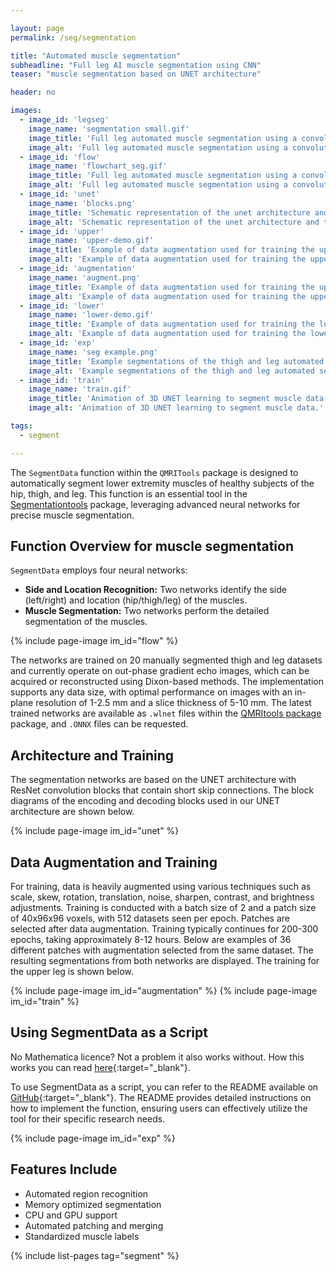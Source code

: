 ```yaml
---

layout: page
permalink: /seg/segmentation

title: "Automated muscle segmentation"
subheadline: "Full leg AI muscle segmentation using CNN"
teaser: "muscle segmentation based on UNET architecture"

header: no

images:
  - image_id: 'legseg'
    image_name: 'segmentation small.gif'
    image_title: 'Full leg automated muscle segmentation using a convolutional neural network with UNET architecture.'
    image_alt: 'Full leg automated muscle segmentation using a convolutional neural network with UNET architecture.'  
  - image_id: 'flow'
    image_name: 'flowchart_seg.gif'
    image_title: 'Full leg automated muscle segmentation using a convolutional neural network with UNET architecture.'
    image_alt: 'Full leg automated muscle segmentation using a convolutional neural network with UNET architecture.' 
  - image_id: 'unet'
    image_name: 'blocks.png'
    image_title: 'Schematic representation of the unet architecture and the unet encoding and decoding blocks.'
    image_alt: 'Schematic representation of the unet architecture and the unet encoding and decoding blocks.'
  - image_id: 'upper'
    image_name: 'upper-demo.gif'
    image_title: 'Example of data augmentation used for training the upper leg segmentation UNET.'
    image_alt: 'Example of data augmentation used for training the upper leg segmentation UNET.'  
  - image_id: 'augmentation'
    image_name: 'augment.png'
    image_title: 'Example of data augmentation used for training the upper and lower leg segmentation UNET.'
    image_alt: 'Example of data augmentation used for training the upper and lower leg segmentation UNET.'         
  - image_id: 'lower'
    image_name: 'lower-demo.gif'
    image_title: 'Example of data augmentation used for training the lower leg segmentation UNET.'
    image_alt: 'Example of data augmentation used for training the lower leg segmentation UNET.'        
  - image_id: 'exp'
    image_name: 'seg example.png'
    image_title: 'Example segmentations of the thigh and leg automated segmention UNET neural networks.'
    image_alt: 'Example segmentations of the thigh and leg automated segmention UNET neural networks.' 
  - image_id: 'train'
    image_name: 'train.gif'
    image_title: 'Animation of 3D UNET learning to segment muscle data.'
    image_alt: 'Animation of 3D UNET learning to segment muscle data.' 

tags: 
  - segment

---
```


The `SegmentData` function within the `QMRITools` package is designed to automatically segment lower extremity muscles of healthy subjects of the hip, thigh, and leg. This function is an essential tool in the [Segmentationtools](https://www.qmritools.com/tool/segmentationtools) package, leveraging advanced neural networks for precise muscle segmentation.

## Function Overview for muscle segmentation

`SegmentData` employs four neural networks:

- **Side and Location Recognition:** Two networks identify the side (left/right) and location (hip/thigh/leg) of the muscles.
- **Muscle Segmentation:** Two networks perform the detailed segmentation of the muscles.

{% include page-image im_id="flow" %}

The networks are trained on 20 manually segmented thigh and leg datasets and currently operate on out-phase gradient echo images, which can be acquired or reconstructed using Dixon-based methods. The implementation supports any data size, with optimal performance on images with an in-plane resolution of 1-2.5 mm and a slice thickness of 5-10 mm. The latest trained networks are available as `.wlnet` files within the [QMRItools package](https://github.com/mfroeling/QMRITools/releases) package, and `.ONNX` files can be requested.

## Architecture and Training

The segmentation networks are based on the UNET architecture with ResNet convolution blocks that contain short skip connections. The block diagrams of the encoding and decoding blocks used in our UNET architecture are shown below.

{% include page-image im_id="unet" %}

## Data Augmentation and Training

For training, data is heavily augmented using various techniques such as scale, skew, rotation, translation, noise, sharpen, contrast, and brightness adjustments. Training is conducted with a batch size of 2 and a patch size of 40x96x96 voxels, with 512 datasets seen per epoch. Patches are selected after data augmentation. Training typically continues for 200-300 epochs, taking approximately 8-12 hours. Below are examples of 36 different patches with augmentation selected from the same dataset. The resulting segmentations from both networks are displayed. The training for the upper leg is shown below.

{% include page-image im_id="augmentation" %}
{% include page-image im_id="train" %}

## Using SegmentData as a Script

No Mathematica licence? Not a problem it also works without. How this works you can read [here](https://www.qmritools.com/seg/script){:target="_blank"}.

To use SegmentData as a script, you can refer to the README available on [GitHub](https://github.com/mfroeling/QMRITools/tree/master/scripts){:target="_blank"}. The README provides detailed instructions on how to implement the function, ensuring users can effectively utilize the tool for their specific research needs.

{% include page-image im_id="exp" %}

## Features Include

- Automated region recognition
- Memory optimized segmentation
- CPU and GPU support
- Automated patching and merging
- Standardized muscle labels

{% include list-pages tag="segment" %}
